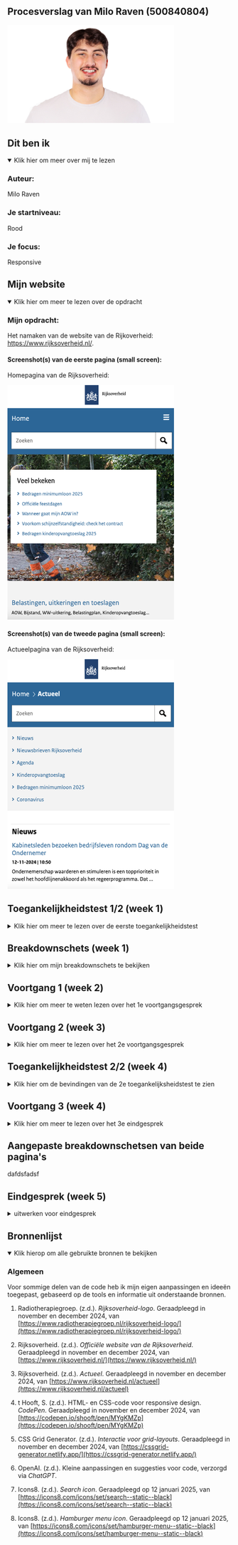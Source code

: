 ## Procesverslag van Milo Raven (500840804)

<img src="readme-images/foto-van-milo.png" width="375px" alt="Foto van Milo Ravenß">

## Dit ben ik

<details open>

<summary>Klik hier om meer over mij te lezen</summary>

### Auteur:

Milo Raven

### Je startniveau:

Rood

### Je focus:

Responsive

</details>

## Mijn website

<details open>

<summary>Klik hier om meer te lezen over de opdracht</summary>

### Mijn opdracht:

Het namaken van de website van de Rijkoverheid: https://www.rijksoverheid.nl/.

#### Screenshot(s) van de eerste pagina (small screen): 

Homepagina van de Rijksoverheid:

<img src="readme-images/screenshot-van-homepagina.png" width="375px" alt="Homepagina van de Rijksoverheid">

#### Screenshot(s) van de tweede pagina (small screen):

Actueelpagina van de Rijksoverheid:

<img src="readme-images/screenshot-van-actueelpagina.png" width="375px" alt="Actueelpagina van de Rijksoverheid">

</details>

## Toegankelijkheidstest 1/2 (week 1)

<details>

<summary>Klik hier om meer te lezen over de eerste toegankelijkheidstest</summary>

### Inleiding

Ik heb een toegankelijkheidstest uitgevoerd op de website Rijksoverheid.nl. Het doel van de test was om te beoordelen hoe goed de website werkt voor verschillende doelgroepen, zoals mensen die afhankelijk zijn van een screenreader, mensen met kleurenblindheid, en gebruikers die specifieke visuele en bewegingsinstellingen nodig hebben. Daarnaast heb ik de website vergeleken met Tiptopwasenstrijkservice.nl om een breder perspectief te krijgen op toegankelijkheid. In deze README staan mijn bevindingen en aanbevelingen.

### Bevindingen van de voiceovertest

Ik heb getest hoe een screenreader de website voorleest. Hierbij keek ik naar de structuur, navigatie en labels van interactieve elementen.

De koppenstructuur van de website is duidelijk en logisch. De belangrijkste onderdelen, zoals "Veel bekeken" en het menu, worden correct aangekondigd door de screenreader. Door het gebruik van ARIA-landmarks, zoals `role="main"` en `role="navigation"`, kan ik eenvoudig naar verschillende secties springen, zoals de navigatiebalk en de hoofdinhoud.

De knoppen en links hebben duidelijke en beschrijvende labels, bijvoorbeeld "Bedragen kinderopvangtoeslag 2025", waardoor ik direct begrijp wat ik kan verwachten. Ook de zoekbalk en andere formulieren werken goed, omdat deze correct gelabeld zijn.

De website scoort hoog op toegankelijkheid voor screenreaders. Dankzij de ARIA-landmarks en goede structuur kan ik de site eenvoudig gebruiken. Een kleine verbetering zou zijn om foutmeldingen in formulieren iets gedetailleerder te maken, zodat gebruikers meteen weten wat ze moeten corrigeren.

### WCAG checklist

Ik heb de WCAG-checklist twee keer ingevuld: één keer voor Rijksoverheid.nl en één keer voor Tiptopwasenstrijkservice.nl. Dit gaf me een goed beeld van hoe deze websites presteren op het gebied van toegankelijkheid.

<img src="readme-images/foto-1.JPG" width="375px" alt="Foto 1">

<img src="readme-images/foto-2.JPG" width="375px" alt="Foto 2">

<img src="readme-images/foto-3.JPG" width="375px" alt="Foto 3">

<img src="readme-images/foto-4.JPG" width="375px" alt="Foto 4">

<img src="readme-images/foto-5.JPG" width="375px" alt="Foto 5">

Rijksoverheid.nl voldoet aan bijna alle richtlijnen in de checklist. De website heeft een sterke structuur, goed contrast en beschrijvende labels. Daarentegen scoorde Tiptopwasenstrijkservice.nl op veel punten slecht. De website mist een logische koppenstructuur, heeft slecht contrast en gebruikt geen correcte HTML-elementen. Dit benadrukt hoe belangrijk het is om toegankelijkheid vanaf het begin in het ontwerpproces mee te nemen.

### Kleurenblindtest
Ik heb getest hoe de website eruitziet voor mensen met Protanopia (roodblindheid), Deuteranopia (groenblindheid), Tritanopia (blauwblindheid) en Achromatopsia (volledige kleurenblindheid).

<img src="readme-images/kleurenblind-test.png" style="width: 100%;" alt="De Rijksoverheid webpagina in een kleurenblindsimulatie">

Bij Protanopia en Deuteranopia zijn rode en groene tinten moeilijk te onderscheiden. Het blauwe menu blijft duidelijk zichtbaar, maar als ik bijvoorbeeld een rode accentkleur zou gebruiken, is die niet te zien. Bij Tritanopia verdwijnen blauwe tinten, wat het menu minder opvallend maakt. Bij Achromatopsia is alles grijs, en zonder extra visuele cues, zoals onderstreping of iconen, zijn links moeilijk te herkennen.

De website werkt redelijk goed voor kleurenblinde gebruikers, maar kan verbeteren door meer visuele elementen toe te voegen, zoals iconen naast kleur of onderstreping bij links.

### Dark/lighttest, increase contrast en reduce motion test

Ik heb gekeken hoe de website reageert op instellingen zoals donkere modus, verhoogd contrast en het verminderen van bewegingseffecten.

De website reageert niet op deze instellingen. Wanneer ik de donkere modus inschakel, verandert er niets aan de kleuren. Ook bij verhoogd contrast gebeurt er niets. Bij reduce motion blijven animaties of bewegingen hetzelfde.

Hier is veel ruimte voor verbetering. Door de website aan te passen aan deze gebruikersvoorkeuren kan de ervaring voor visueel beperkte gebruikers en mensen met gevoeligheid voor beweging flink verbeteren.

### Conclusie en ontwerpadvies

Ik vind dat Rijksoverheid.nl een goede basis heeft voor toegankelijkheid, vooral bij het gebruik van screenreaders en de algemene structuur. Toch zijn er verbeterpunten, vooral op het gebied van kleur en gebruikersvoorkeuren.

1. **Kleurgebruik:** Voeg meer visuele elementen toe, zoals onderstreping bij links en iconen naast kleurgecodeerde knoppen.
2. **Dark mode:** Implementeer een donkere modus voor visueel comfort in omgevingen met weinig licht.
3. **Contrast:** Zorg dat de website reageert op verhoogde contrastinstellingen om de leesbaarheid te verbeteren.
4. **Reduce motion:** Voeg ondersteuning toe om animaties te minimaliseren of uit te schakelen voor mensen die gevoelig zijn voor beweging.
5. **Formulieren:** Maak foutmeldingen gedetailleerder en geef duidelijke instructies, zoals "Gebruik alleen cijfers bij het invullen van dit veld."

Door deze verbeteringen kan de website niet alleen voldoen aan de richtlijnen, maar ook een inclusieve ervaring bieden aan een breder publiek.

</details>

## Breakdownschets (week 1)

<details>

<summary>Klik hier om mijn breakdownschets te bekijken</summary>

### Breakdown van de twee pagina's: 

De breakdown van de twee pagina's:

<img src="readme-images/breakdown-van-homepagina.jpg" width="375px" alt="Breakdownschets van de homepagina van de Rijksoverheid">

<img src="readme-images/breakdown-van-actueelpagina.jpg" width="375px" alt="Breakdownschets van de actueelpagina van de Rijksoverheid">

### Dynamisch deel: 

De breakdown van een dynamisch deel:

<img src="readme-images/dynamische-schets-een.png" width="375px" alt="Breakdown van een dynamisch deel">

### Nog een dynamisch deel: 

De breakdown van nog een dynamisch deel:

<img src="readme-images/dynamisch-scherm-twee.jpg" width="375px" alt="Breakdown van nog een dynamisch deel">

</details>

## Voortgang 1 (week 2)

<details>

<summary>Klik hier om meer te weten lezen over het 1e voortgangsgesprek</summary>

### Stand van zaken

Het proces verloopt soepel. Helaas kon ik vanwege privéredenen en het vinden van een stage niet altijd bij de lessen aanwezig zijn, maar uiteindelijk is alles goed gekomen. De HTML is volledig afgerond en het procesverslag is up-to-date in de README-file. Daarnaast ben ik ook al begonnen met het experimenteren in CSS om verdere vooruitgang te boeken.

De website en een deel van de code:

<img src="readme-images/deel-van-de-website.png" width="375px" alt="Screenshot van een deel van de website">

<img src="readme-images/deel-van-de-code.png" width="375px" alt="Screenshot van een deel van de code">

### Agenda voor meeting

Tijdens de groepssessie hebben we de agenda gericht op het verbeteren van CSS en het bespreken van individuele uitdagingen. Dit gaf ons de mogelijkheid om van elkaar te leren en concrete verbeterpunten te vinden. Het was waardevol om te zien hoe iedereen zijn eigen inzichten inbracht en oplossingen aandroeg.

### Verslag van meeting

We hebben concrete verbeteringen besproken, zoals het optimaliseren van sections (geen sections binnen sections), en het gebruik van H2-tags bij onduidelijke onderdelen, eventueel met onzichtbare H2's of aria-labels voor betere toegankelijkheid met screenreaders. Verder is het belangrijk om een eigen font te kiezen en niet te blijven bij standaardfonts zoals Verdana. Voor de structuur van artikelen werd geadviseerd om een lijst te maken, zodat screenreaders het aantal items duidelijk kunnen lezen. Tot slot hebben we besproken om bij media queries eerst voor mobiel te ontwerpen en vanuit daar verder te bouwen, waarbij we niet gebonden blijven aan specifieke schermformaten maar kijken naar wat visueel goed werkt.

</details>

## Voortgang 2 (week 3)

<details>
<summary>Klik hier om meer te lezen over het 2e voortgangsgesprek</summary>

### Stand van zaken

Tijdens dit gesprek waren we slechts met zijn tweeën, maar dat heeft me niet tegengehouden om veel te leren. Ik liep vast met het responsive maken van mijn header. In de les heeft Sanne dit duidelijk uitgelegd en zelfs de code hiervoor opgestuurd. Dit heeft enorm geholpen, en ik denk dat mijn project nu zo goed als klaar is.

Helina was al bijna klaar met haar project, omdat ze haar gesprek eerder gepland had. Dat gaf me de kans om veel inspiratie uit haar werk te halen en inzicht te krijgen in hoe ik mijn project verder kon verbeteren. Dit vond ik erg waardevol.

### Vooruitgang

Dankzij de hulp van Sanne en de inspiratie van Helina ben ik flink vooruitgegaan. De header is nu volledig responsive, en ik heb geleerd hoe ik mijn CSS efficiënter kan maken. Dit zal ik ook toepassen op andere delen van mijn project. Daarnaast heb ik de README verder bijgewerkt met de laatste wijzigingen.

Een screenshot van de responsive header op mobiel en desktop:

<img src="readme-images/header-op-mobiel.png" width="375px" alt="Screenshot van de responsive header op mobiel">

<img src="readme-images/header-op-desktop.png" width="375px" alt="Screenshot van de responsive header op mobiel">

### Belangrijke inzichten

1. **Responsive header:** Het probleem dat heel moeilijk was leek na een uitleg ineens heel makkelijk. Ik heb hier echt zoveel aan gehad. 
2. **Feedback van Helina:** Haar gestructureerde aanpak inspireerde me om mijn project overzichtelijker te maken en me beter te focussen op toegankelijkheid.

### Agenda voor de volgende stappen

- Toepassen van de verbeteringen uit deze sessie op andere onderdelen van de website.
- Testen van de toegankelijkheid van de site met een screenreader.
- Beginnen met het schrijven van het definitieve procesverslag en voorbereiden op het laatste voortgangsgesprek.

</details>

## Toegankelijkheidstest 2/2 (week 4)

<details>
<summary>Klik hier om de bevindingen van de 2e toegankelijksheidstest te zien</summary>

### Bevindingen
Lijst met je bevindingen die in de test naar voren kwamen:

#### Screenreader
Alles werd goed toegelicht door de screenreader.

Ik gebruik nog te veel onnodige secties, wat de structuur verwarrend maakt. Dit moet worden vereenvoudigd om het toegankelijker te maken.

Op mijn tweede pagina ontbreken onzichtbare headers, waardoor je niet altijd weet waar je je bevindt. Dit moet worden toegevoegd.

Over het gebruik van `tabindex` ben ik nog onzeker. Hiervoor wil ik advies vragen aan mijn klasgenoten.

#### Contrast-check
**Light-modus**:

De contrast-check vond ik leuk om te doen en ik heb de website [WebAIM Contrast Checker](https://webaim.org/resources/contrastchecker/) gebruikt.

Voor de light-versie van mijn site voldoet alles aan WCAG AA voor normale tekst en aan WCAG AAA voor grote tekst en andere elementen.

**Dark-modus**:

Voor de dark-modus is alles goedgekeurd, inclusief WCAG AAA.

</details>


## Voortgang 3 (week 4)

<details>
  <summary>Klik hier om meer te lezen over het 3e eindgesprek</summary>

  ### Stand van zaken

  Het derde gesprek was eigenlijk een eindgesprek. Omdat ik een voortgangsgesprek had gemist, werd dit gesprek ook benut om terug te kijken. Waar anderen soms gespannen waren, voelde ik me best relaxt. Ik kon nog veel vragen stellen, wat me nuttige inzichten gaf over hoe ik de laatste fase kan benaderen.

  Ik heb al een groot deel afgerond, maar er zijn nog verbeterpunten. Zo moet mijn tweede pagina nog complexer worden en zijn er op codeniveau punten die ik kan optimaliseren. Ook bleek mijn JavaScript-interactie nog niet voldoende, dus die ga ik aanpakken.

  ### Bevindingen en actiepunten

  - **Tweede pagina:** Ik ga een interactieve kaart implementeren om de functionaliteit te vergroten.
  - **Videocarousel:** Er komt een videocarousel die toegankelijk moet zijn met toetsenbordnavigatie (pijltjestoetsen), wat een uitdagende klus wordt in JavaScript.
  - **Sections:** Onnodige sections kunnen worden verwijderd om de structuur te vereenvoudigen.
  - **Links in artikelen:** Linkjes moeten in een `<article>`-element worden geplaatst voor een betere semantische opbouw.
  - **ARIA-labels:** Het gebruik van ARIA-labels wordt verminderd waar deze overbodig zijn.
  - **HTML-correcties:** Sommige elementen hebben een verkeerde naamgeving en moeten worden aangepast.
  - **Toegankelijkheid:** Contrast en algemene toegankelijkheid moeten worden gecontroleerd en verbeterd.

  ### Planning

  Met deze verbeterpunten in gedachten, plan ik de volgende stappen:
  1. De tweede pagina verder ontwikkelen, inclusief de interactieve kaart.
  2. De videocarousel bouwen met JavaScript, met focus op toegankelijkheid.
  3. De bestaande structuur optimaliseren door overbodige sections en ARIA-labels te verwijderen.
  4. Toegankelijkheidstests uitvoeren om contrast en gebruiksvriendelijkheid te verbeteren.

  ### Visuele voorbeelden van de voortgang

  Een voorbeeld van mijn interactieve kaart:

  <img src="readme-images/interactieve-kaart.png" width="375px" alt="Interactieve kaart voorbeeld">

  Een overzicht van de huidige videocarousel:

  <img src="readme-images/image-carousel.png" width="375px" alt="Screenshot van de videocarousel">

</details>

## Aangepaste breakdownschetsen van beide pagina's

dafdsfadsf

## Eindgesprek (week 5)

<details>
  <summary>uitwerken voor eindgesprek</summary>

  ### Je uitkomst - karakteristiek screenshots:
  <img src="readme-images/dummy-plaatje.jpg" width="375px" alt="uitomst opdracht 1">


  ### Dit ging goed/Heb ik geleerd: 
  Korte omschrijving met plaatjes

  <img src="readme-images/dummy-plaatje.jpg" width="375px" alt="top">


  ### Dit was lastig/Is niet gelukt:
  Korte omschrijving met plaatjes

  <img src="readme-images/dummy-plaatje.jpg" width="375px" alt="bummer">
</details>

## Bronnenlijst

<details open>
<summary>Klik hierop om alle gebruikte bronnen te bekijken</summary>

### Algemeen
Voor sommige delen van de code heb ik mijn eigen aanpassingen en ideeën toegepast, gebaseerd op de tools en informatie uit onderstaande bronnen.

1. Radiotherapiegroep. (z.d.). *Rijksoverheid-logo*. Geraadpleegd in november en december 2024, van [https://www.radiotherapiegroep.nl/rijksoverheid-logo/](https://www.radiotherapiegroep.nl/rijksoverheid-logo/)

2. Rijksoverheid. (z.d.). *Officiële website van de Rijksoverheid*. Geraadpleegd in november en december 2024, van [https://www.rijksoverheid.nl/](https://www.rijksoverheid.nl/)

3. Rijksoverheid. (z.d.). *Actueel*. Geraadpleegd in november en december 2024, van [https://www.rijksoverheid.nl/actueel](https://www.rijksoverheid.nl/actueel)

4. t Hooft, S. (z.d.). HTML- en CSS-code voor responsive design. *CodePen*. Geraadpleegd in november en december 2024, van [https://codepen.io/shooft/pen/MYgKMZp](https://codepen.io/shooft/pen/MYgKMZp)

5. CSS Grid Generator. (z.d.). *Interactie voor grid-layouts*. Geraadpleegd in november en december 2024, van [https://cssgrid-generator.netlify.app/](https://cssgrid-generator.netlify.app/)

6. OpenAI. (z.d.). Kleine aanpassingen en suggesties voor code, verzorgd via *ChatGPT*.

7. Icons8. (z.d.). *Search icon*. Geraadpleegd op 12 januari 2025, van [https://icons8.com/icons/set/search--static--black](https://icons8.com/icons/set/search--static--black)

8. Icons8. (z.d.). *Hamburger menu icon*. Geraadpleegd op 12 januari 2025, van [https://icons8.com/icons/set/hamburger-menu--static--black](https://icons8.com/icons/set/hamburger-menu--static--black)

</details>

